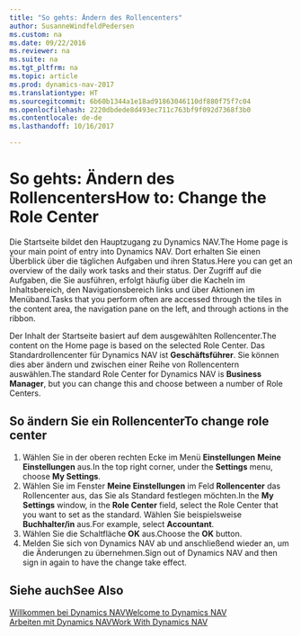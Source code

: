 ```yaml
---
title: "So gehts: Ändern des Rollencenters"
author: SusanneWindfeldPedersen
ms.custom: na
ms.date: 09/22/2016
ms.reviewer: na
ms.suite: na
ms.tgt_pltfrm: na
ms.topic: article
ms.prod: dynamics-nav-2017
ms.translationtype: HT
ms.sourcegitcommit: 6b60b1344a1e18ad91863046110df880f75f7c04
ms.openlocfilehash: 2220dbdede8d493ec711c763bf9f092d7368f3b0
ms.contentlocale: de-de
ms.lasthandoff: 10/16/2017

---
```


# <a name="how-to-change-the-role-center"></a><span data-ttu-id="9897e-102">So gehts: Ändern des Rollencenters</span><span class="sxs-lookup"><span data-stu-id="9897e-102">How to: Change the Role Center</span></span>
<span data-ttu-id="9897e-103">Die Startseite bildet den Hauptzugang zu Dynamics NAV.</span><span class="sxs-lookup"><span data-stu-id="9897e-103">The Home page is your main point of entry into Dynamics NAV.</span></span> <span data-ttu-id="9897e-104">Dort erhalten Sie einen Überblick über die täglichen Aufgaben und ihren Status.</span><span class="sxs-lookup"><span data-stu-id="9897e-104">Here you can get an overview of the daily work tasks and their status.</span></span> <span data-ttu-id="9897e-105">Der Zugriff auf die Aufgaben, die Sie ausführen, erfolgt häufig über die Kacheln im Inhaltsbereich, den Navigationsbereich links und über Aktionen im Menüband.</span><span class="sxs-lookup"><span data-stu-id="9897e-105">Tasks that you perform often are accessed through the tiles in the content area, the navigation pane on the left, and through actions in the ribbon.</span></span>

<span data-ttu-id="9897e-106">Der Inhalt der Startseite basiert auf dem ausgewählten Rollencenter.</span><span class="sxs-lookup"><span data-stu-id="9897e-106">The content on the Home page is based on the selected Role Center.</span></span> <span data-ttu-id="9897e-107">Das Standardrollencenter für Dynamics NAV ist **Geschäftsführer**. Sie können dies aber ändern und zwischen einer Reihe von Rollencentern auswählen.</span><span class="sxs-lookup"><span data-stu-id="9897e-107">The standard Role Center for Dynamics NAV is **Business Manager**, but you can change this and choose between a number of Role Centers.</span></span>

## <a name="to-change-role-center"></a><span data-ttu-id="9897e-108">So ändern Sie ein Rollencenter</span><span class="sxs-lookup"><span data-stu-id="9897e-108">To change role center</span></span>
1. <span data-ttu-id="9897e-109">Wählen Sie in der oberen rechten Ecke im Menü **Einstellungen** **Meine Einstellungen** aus.</span><span class="sxs-lookup"><span data-stu-id="9897e-109">In the top right corner, under the **Settings** menu, choose **My Settings**.</span></span>
2. <span data-ttu-id="9897e-110">Wählen Sie im Fenster **Meine Einstellungen** im Feld **Rollencenter** das Rollencenter aus, das Sie als Standard festlegen möchten.</span><span class="sxs-lookup"><span data-stu-id="9897e-110">In the **My Settings** window, in the **Role Center** field, select the Role Center that you want to set as the standard.</span></span> <span data-ttu-id="9897e-111">Wählen Sie beispielsweise **Buchhalter/in** aus.</span><span class="sxs-lookup"><span data-stu-id="9897e-111">For example, select **Accountant**.</span></span>
3. <span data-ttu-id="9897e-112">Wählen Sie die Schaltfläche **OK** aus.</span><span class="sxs-lookup"><span data-stu-id="9897e-112">Choose the **OK** button.</span></span>
4. <span data-ttu-id="9897e-113">Melden Sie sich von Dynamics NAV ab und anschließend wieder an, um die Änderungen zu übernehmen.</span><span class="sxs-lookup"><span data-stu-id="9897e-113">Sign out of Dynamics NAV and then sign in again to have the change take effect.</span></span>

## <a name="see-also"></a><span data-ttu-id="9897e-114">Siehe auch</span><span class="sxs-lookup"><span data-stu-id="9897e-114">See Also</span></span>
[<span data-ttu-id="9897e-115">Willkommen bei Dynamics NAV</span><span class="sxs-lookup"><span data-stu-id="9897e-115">Welcome to Dynamics NAV</span></span>](across-get-started.md)  
[<span data-ttu-id="9897e-116">Arbeiten mit Dynamics NAV</span><span class="sxs-lookup"><span data-stu-id="9897e-116">Work With Dynamics NAV</span></span>](ui-work-product.md)  

